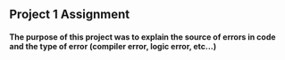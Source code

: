 ## Project 1 Assignment
#### The purpose of this project was to explain the source of errors in code and the type of error (compiler error, logic error, etc...)

